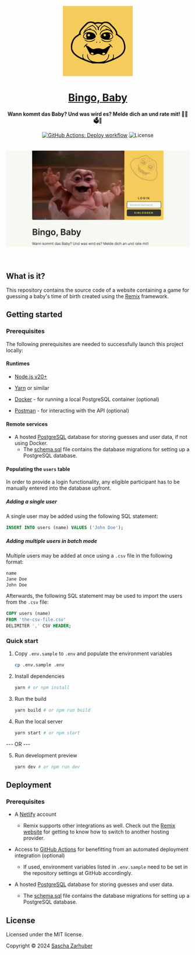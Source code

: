<div align="center">
  <img alt="The icon of the website, showing stylized film perforations surrounding stylized diaphragm blades" src="public/android-chrome-512x512.png" width="192px" />
  <br />
  <h1><a href="https://bingobaby.sascha.app">Bingo, Baby</a></h1>
  <strong>Wann kommt das Baby? Und was wird es? Melde dich an und rate mit! 👶🏻🗳️📅</strong>
  <br />
  <br />
  <a href="https://github.com/saschazar21/bingobaby/actions/workflows/deploy.yml"><img alt="GitHub Actions: Deploy workflow" src="https://github.com/saschazar21/bingobaby/actions/workflows/deploy.yml/badge.svg" /></a> <img alt="License" src="https://img.shields.io/github/license/saschazar21/bingobaby" />
  <br />
  <br />
  <br />
  <img src="public/social.jpg" alt="A screenshot of the index page, showing the header section consisting of an image still of the baby from the Dinosaurs series and a login form, as well as the headline reading Bingo, Baby and a subtext">
  <br />
  <br />
  <br />
</div>

## What is it?

This repository contains the source code of a website containing a game for guessing a baby's time of birth created using the [Remix](https://remix.run) framework.

## Getting started

### Prerequisites

The following prerequisites are needed to successfully launch this project locally:

#### Runtimes

- [Node.js v20+](https://nodejs.org/en/)

- [Yarn](https://yarnpkg.dev/) or similar
- [Docker](https://docker.com) - for running a local PostgreSQL container (optional)
- [Postman](https://www.postman.com/) - for interacting with the API (optional)

#### Remote services

- A hosted [PostgreSQL](https://www.postgresql.org/) database for storing guesses and user data, if not using Docker.
  - The [schema.sql](schema.sql) file contains the database migrations for setting up a PostgreSQL database.

#### Populating the `users` table

In order to provide a login functionality, any eligible participant has to be manually entered into the database upfront.

##### Adding a single user

A single user may be added using the following SQL statement:

```sql
INSERT INTO users (name) VALUES ('John Doe');
```

##### Adding multiple users in batch mode

Multiple users may be added at once using a `.csv` file in the following format:

```csv
name
Jane Doe
John Doe
```

Afterwards, the following SQL statement may be used to import the users from the `.csv` file:

```sql
COPY users (name)
FROM 'the-csv-file.csv'
DELIMITER ',' CSV HEADER;
```

### Quick start

1. Copy `.env.sample` to `.env` and populate the environment variables

   ```bash
   cp .env.sample .env
   ```

2. Install dependencies

   ```bash
   yarn # or npm install
   ```

3. Run the build

   ```bash
   yarn build # or npm run build
   ```

4. Run the local server

   ```bash
   yarn start # or npm start
   ```

--- OR ---

5. Run development preview

   ```bash
   yarn dev # or npm run dev
   ```

## Deployment

### Prerequisites

- A [Netlify](https://netlify.com) account

  - Remix supports other integrations as well. Check out the [Remix website](https://remix.run/) for getting to know how to switch to another hosting provider.

- Access to [GitHub Actions](https://docs.github.com/en/actions) for benefitting from an automated deployment integration (optional)

  - If used, environment variables listed in `.env.sample` need to be set in the repository settings at GitHub accordingly.

- A hosted [PostgreSQL](https://www.postgresql.org/) database for storing guesses and user data.
  - The [schema.sql](schema.sql) file contains the database migrations for setting up a PostgreSQL database.

## License

Licensed under the MIT license.

Copyright ©️ 2024 [Sascha Zarhuber](https://sascha.work)
